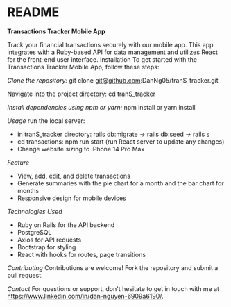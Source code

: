 # README

**Transactions Tracker Mobile App**

Track your financial transactions securely with our mobile app. This app integrates with a Ruby-based API for data management and utilizes React for the front-end user interface.
Installation
To get started with the Transactions Tracker Mobile App, follow these steps:

*Clone the repository:*
git clone git@github.com:DanNg05/tranS_tracker.git

Navigate into the project directory:
cd tranS_tracker

*Install dependencies using npm or yarn:*
npm install
or
yarn install

*Usage*
run the local server:
- in tranS_tracker directory: rails db:migrate -> rails db:seed -> rails s
- cd transactions: npm run start (run React server to update any changes)
- Change website sizing to iPhone 14 Pro Max

*Feature*
- View, add, edit, and delete transactions
- Generate summaries with the pie chart for a month and the bar chart for months
- Responsive design for mobile devices

*Technologies Used*
- Ruby on Rails for the API backend
- PostgreSQL
- Axios for API requests
- Bootstrap for styling
- React with hooks for routes, page transitions


*Contributing*
Contributions are welcome! Fork the repository and submit a pull request.

*Contact*
For questions or support, don't hesitate to get in touch with me at https://www.linkedin.com/in/dan-nguyen-6909a6190/.

